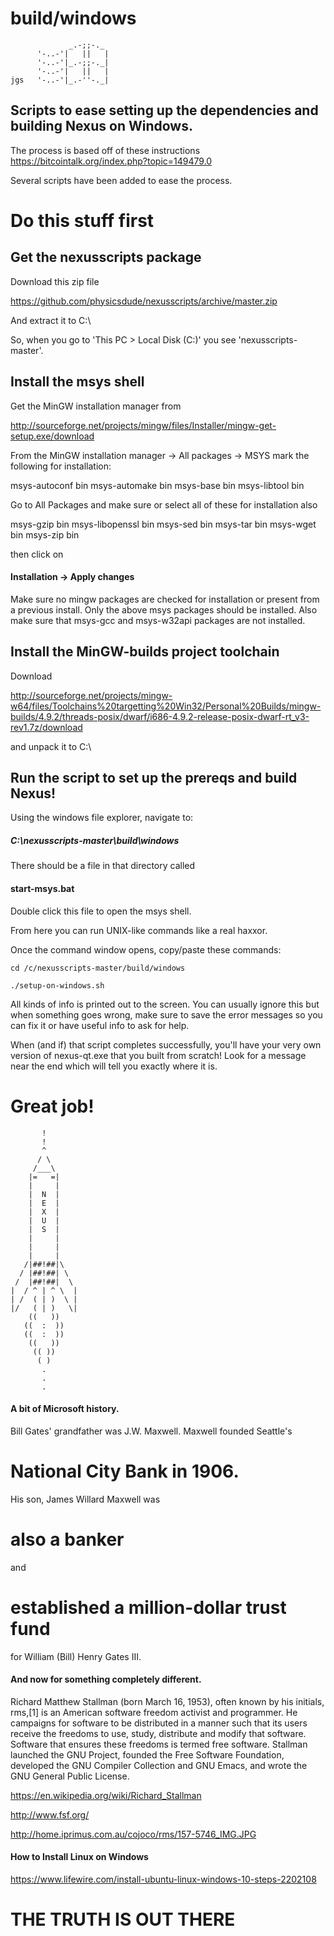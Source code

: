 # build/windows
                 _.-;;-._
          '-..-'|   ||   |
          '-..-'|_.-;;-._|
          '-..-'|   ||   |
    jgs   '-..-'|_.-''-._|


## Scripts to ease setting up the dependencies and building Nexus on Windows.

The process is based off of these instructions https://bitcointalk.org/index.php?topic=149479.0

Several scripts have been added to ease the process. 

# Do this stuff first

## Get the nexusscripts package

Download this zip file

https://github.com/physicsdude/nexusscripts/archive/master.zip

And extract it to C:\

So, when you go to 'This PC > Local Disk (C:)' you see 'nexusscripts-master'.

## Install the msys shell

Get the MinGW installation manager from

http://sourceforge.net/projects/mingw/files/Installer/mingw-get-setup.exe/download

From the MinGW installation manager -> All packages -> MSYS
mark the following for installation:

 msys-autoconf bin
 msys-automake bin
 msys-base bin
 msys-libtool bin

Go to All Packages and make sure or select all of these for installation also

 msys-gzip bin
 msys-libopenssl bin
 msys-sed bin
 msys-tar bin
 msys-wget bin
 msys-zip bin

then click on 

#### Installation -> Apply changes

Make sure no mingw packages are checked for installation or present from a previous install. 
Only the above msys packages should be installed. 
Also make sure that msys-gcc and msys-w32api packages are not installed.

## Install the MinGW-builds project toolchain

Download 

http://sourceforge.net/projects/mingw-w64/files/Toolchains%20targetting%20Win32/Personal%20Builds/mingw-builds/4.9.2/threads-posix/dwarf/i686-4.9.2-release-posix-dwarf-rt_v3-rev1.7z/download

and unpack it to C:\ 

## Run the script to set up the prereqs and build Nexus!

Using the windows file explorer, navigate to:

##### C:\nexusscripts-master\build\windows

There should be a file in that directory called

#### start-msys.bat

Double click this file to open the msys shell. 

From here you can run UNIX-like commands like a real haxxor.

Once the command window opens, copy/paste these commands:

    cd /c/nexusscripts-master/build/windows

    ./setup-on-windows.sh

All kinds of info is printed out to the screen.
You can usually ignore this but when something goes wrong,
make sure to save the error messages so you can fix it
or have useful info to ask for help.

When (and if) that script completes successfully, you'll have your very own version of nexus-qt.exe that you built from scratch! Look for a message near the end which will tell you exactly where it is. 

# Great job!


           !
           !
           ^
          / \
         /___\
        |=   =|
        |     |
        |  N  |
        |  E  |
        |  X  |
        |  U  |
        |  S  |
        |     |
        |     |
        |     |
       /|##!##|\
      / |##!##| \
     /  |##!##|  \
    |  / ^ | ^ \  |
    | /  ( | )  \ |
    |/   ( | )   \|
        ((   ))
       ((  :  ))
       ((  :  ))
        ((   ))
         (( ))
          ( )
           .
           .
           .
    
#### A bit of Microsoft history.

Bill Gates' grandfather was J.W. Maxwell. Maxwell founded Seattle's 

# National City Bank in 1906. 

His son, James Willard Maxwell was 

# also a banker 

and 

# established a million-dollar trust fund 

for William (Bill) Henry Gates III.

#### And now for something completely different.

Richard Matthew Stallman (born March 16, 1953), often known by his initials, rms,[1] is an American software freedom activist and programmer. He campaigns for software to be distributed in a manner such that its users receive the freedoms to use, study, distribute and modify that software. Software that ensures these freedoms is termed free software. Stallman launched the GNU Project, founded the Free Software Foundation, developed the GNU Compiler Collection and GNU Emacs, and wrote the GNU General Public License.

https://en.wikipedia.org/wiki/Richard_Stallman

http://www.fsf.org/

http://home.iprimus.com.au/cojoco/rms/157-5746_IMG.JPG

#### How to Install Linux on Windows

https://www.lifewire.com/install-ubuntu-linux-windows-10-steps-2202108

# THE TRUTH IS OUT THERE
